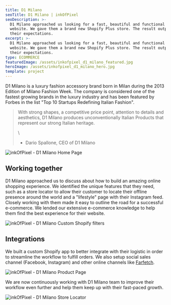 ```yaml
---
title: D1 Milano
seoTitle: D1 Milano | inkOfPixel
seoDescription: >-
  D1 Milano approached us looking for a fast, beautiful and functional new
  website. We gave them a brand new Shopify Plus store. The result outperformed
  their expectations.
excerpt: >-
  D1 Milano approached us looking for a fast, beautiful and functional new
  website. We gave them a brand new Shopify Plus store. The result outperformed
  their expectations.
type: ECOMMERCE
featuredImage: /assets/inkofpixel_d1_milano_featured.jpg
heroImage: /assets/inkofpixel_d1_milano_hero.jpg
template: project
---
```

D1 Milano is a luxury fashion accessory brand born in Milan during the 2013 Edition of Milano Fashion Week. The company is considered one of the fastest growing brands in the luxury industry and has been featured by Forbes in the list "Top 10 Startups Redefining Italian Fashion".

> With strong shapes, a competitive price point, attention to details and aesthetics, D1 Milano produces unconventionally Italian Products that represent our strong Italian heritage.
>
> \
>
>
> - Dario Spallone, CEO of D1 Milano

![inkOfPixel - D1 Milano Home Page](/assets/inkofpixel_d1_milano_hero_website.jpg)

## Working together

D1 Milano approached us to discuss about how to build an amazing online shopping experience. We  identified the unique features that they need, such as a store locator to allow their customer to locate their offline presence around the world and a "lifestyle" page with their Instagram feed. Closely working with them made it easy to outline the road for a successful e-commerce. We lended our extensive e-commerce knowledge to help them find the best experience for their website.

![inkOfPixel - D1 Milano Custom Shopify filters](/assets/inkofpixel_d1_milano_filters.jpg)

## Integrations

We built a custom Shopify app to better integrate with their logistic in order to streamline the workflow to fulfill orders. We also setup social sales channel (Facebook, Instagram) and other online channels like [Farfetch](https://www.farfetch.com/).

![inkOfPixel - D1 Milano Product Page](/assets/inkofpixel_d1_milano_product.jpg)

We are now continuously working with D1 Milano team to improve their workflow even further and help them keep up with their fast-paced growth.

![inkOfPixel - D1 Milano Store Locator](/assets/inkofpixel_d1_milano_store_locator.jpg)
